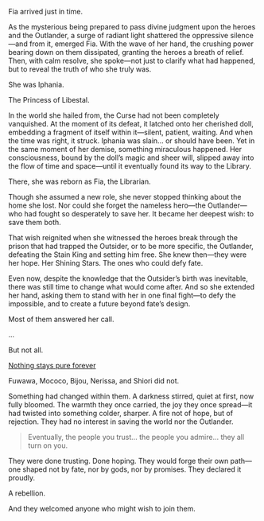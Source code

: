 <!-- title: Fia -->
<!-- status: Alive -->

Fia arrived just in time.

As the mysterious being prepared to pass divine judgment upon the heroes and the Outlander, a surge of radiant light shattered the oppressive silence—and from it, emerged Fia. With the wave of her hand, the crushing power bearing down on them dissipated, granting the heroes a breath of relief. Then, with calm resolve, she spoke—not just to clarify what had happened, but to reveal the truth of who she truly was.

She was Iphania.

The Princess of Libestal.

In the world she hailed from, the Curse had not been completely vanquished. At the moment of its defeat, it latched onto her cherished doll, embedding a fragment of itself within it—silent, patient, waiting. And when the time was right, it struck. Iphania was slain... or should have been. Yet in the same moment of her demise, something miraculous happened. Her consciousness, bound by the doll’s magic and sheer will, slipped away into the flow of time and space—until it eventually found its way to the Library.

There, she was reborn as Fia, the Librarian.

Though she assumed a new role, she never stopped thinking about the home she lost. Nor could she forget the nameless hero—the Outlander—who had fought so desperately to save her. It became her deepest wish: to save them both.

That wish reignited when she witnessed the heroes break through the prison that had trapped the Outsider, or to be more specific, the Outlander, defeating the Stain King and setting him free. She knew then—they were her hope. Her Shining Stars. The ones who could defy fate.

Even now, despite the knowledge that the Outsider’s birth was inevitable, there was still time to change what would come after. And so she extended her hand, asking them to stand with her in one final fight—to defy the impossible, and to create a future beyond fate’s design.

Most of them answered her call.

...

But not all.

[Nothing stays pure forever](#embed:https://www.youtube.com/live/b-jTHH6GK5w?t=7224)

Fuwawa, Mococo, Bijou, Nerissa, and Shiori did not.

Something had changed within them. A darkness stirred, quiet at first, now fully bloomed. The warmth they once carried, the joy they once spread—it had twisted into something colder, sharper. A fire not of hope, but of rejection. They had no interest in saving the world nor the Outlander. 

> Eventually, the people you trust... the people you admire... they all turn on you.

They were done trusting. Done hoping. They would forge their own path—one shaped not by fate, nor by gods, nor by promises. They declared it proudly.

A rebellion.

And they welcomed anyone who might wish to join them.